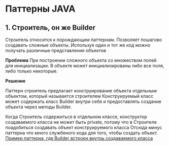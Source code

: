 ﻿# Паттерны JAVA

## 1. Строитель, он же Builder

Строитель относится к порождающим паттернам. Позволяет пошагово создавать сложные объекты. Используя один и тот же код можно получать различные представления объектов

**Проблема**
При построении сложного объекта со множеством полей для инициализации. В объекте может инициализированы либо все поля,  либо только некоторые.

**Решение**

Паттерн строитель предлагает конструирование объекта отдельным объектом, который называется  строителем
Конструируемый класс может содержать класс Builder внутри себя и предоставлять создание объекта через методы Builder.

Когда Строитель содержиться в отдельном классе, конструктор создаваемого класса не может быть private, потому что в Строителе поадобиться создавать объект конструируемого класса
Отсюда минус паттерна что много службеного кода для того, чтобы создать объект.
[Пример паттерна, где Builder встроен внутрь создаваемого класса](/src/main/java/it/polulyakh/patterns/builder/Robot.java "Нажми чтобы открыть")  


